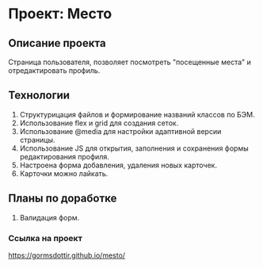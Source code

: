 # Проект: Место

## Описание проекта

Страница пользователя, позволяет посмотреть "посещенные места" и отредактировать профиль.

## Технологии

1. Структурицация файлов и формирование названий классов по БЭМ.
2. Использование flex и grid для создания сеток.
3. Использование @media для настройки адаптивной версии страницы.
4. Использование JS для открытия, заполнения и сохранения формы редактирования профиля.
5. Настроена форма добавления, удаления новых карточек.
6. Карточки можно лайкать.

## Планы по доработке

1. Валидация форм.

### Ссылка на проект

https://gormsdottir.github.io/mesto/
